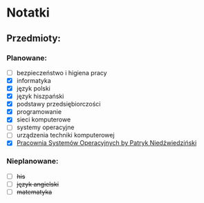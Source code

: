 # Notatki
## Przedmioty:
### Planowane:
- [ ] bezpieczeństwo i higiena pracy
- [x] informatyka
- [x] język polski
- [x] język hiszpański
- [x] podstawy przedsiębiorczości
- [x] programowanie
- [x] sieci komputerowe
- [ ] systemy operacyjne
- [ ] urządzenia techniki komputerowej
- [X] [Pracownia Systemów Operacyjnych by Patryk Niedźwiedziński](https://github.com/pniedzwiedzinski/pso/)

### Nieplanowane:
- [ ] ~~his~~
- [ ] ~~język angielski~~
- [ ] ~~matematyka~~
